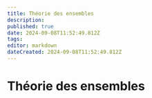 ```yaml
---
title: Théorie des ensembles
description: 
published: true
date: 2024-09-08T11:52:49.812Z
tags: 
editor: markdown
dateCreated: 2024-09-08T11:52:49.812Z
---
```


# Théorie des ensembles

